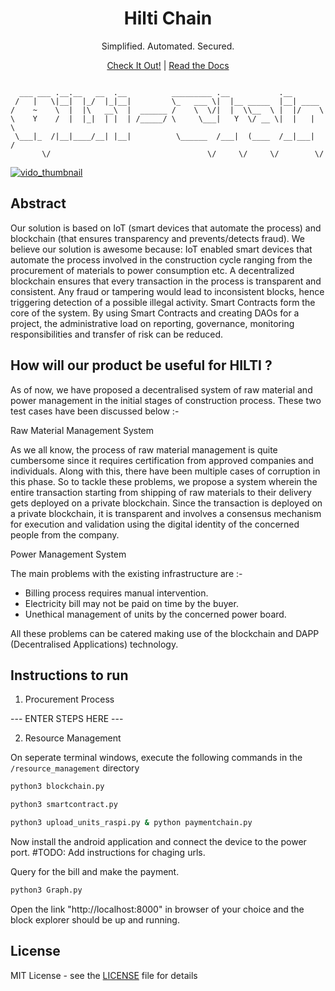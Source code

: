 <h1 align="center">Hilti Chain</h1>

<p align="center">Simplified. Automated. Secured.</p>

<p align="center"><a href="#site">Check It Out!</a> | <a href="#documentation">Read the Docs</a></p>

```

  ___ ___ .__.__   __  .__          _________ .__           .__        
 /   |   \|__|  |_/  |_|__|         \_   ___ \|  |__ _____  |__| ____  
/    ~    \  |  |\   __\  |  ______ /    \  \/|  |  \\__  \ |  |/    \ 
\    Y    /  |  |_|  | |  | /_____/ \     \___|   Y  \/ __ \|  |   |  \
 \___|_  /|__|____/__| |__|          \______  /___|  (____  /__|___|  /
       \/                                   \/     \/     \/        \/ 

```

[![vido_thumbnail](https://s19.postimg.org/hbw2js9f7/Screen_Shot_2018-02-24_at_7.45.03_PM.png)](https://www.youtube.com/watch?v=uv_Aiq2_I8I)

## Abstract

Our solution is based on IoT (smart devices that automate the process) and blockchain (that ensures transparency and prevents/detects fraud). We believe our solution is awesome because:
IoT enabled smart devices that automate the process involved in the construction cycle ranging from the procurement of materials to power consumption etc.
A decentralized blockchain ensures that every transaction in the process is transparent and consistent. Any fraud or tampering would lead to inconsistent blocks, hence triggering detection of a possible illegal activity.
Smart Contracts form the core of the system. By using Smart Contracts and creating DAOs for a project, the administrative load on reporting, governance, monitoring responsibilities and transfer of risk can be reduced.

## How will our product be useful for HILTI ?

As of now, we have proposed a decentralised system of raw material and power management in the initial stages of construction process. These two test cases have been discussed below :-


Raw Material Management System
    
As we all know, the process of raw material management is quite 
cumbersome since it requires certification from approved companies and 
individuals. Along with this, there    have been multiple cases of corruption in 
this phase. So to tackle these problems, we propose a system wherein the 
entire transaction starting from shipping of raw materials to their delivery gets 
deployed on a private blockchain. Since the transaction is deployed on a 
private blockchain, it is transparent and involves a consensus mechanism for 
execution and validation using the digital identity of the concerned people 
from the company.

Power Management System
    
The main problems with the existing infrastructure are :-

- Billing process requires manual intervention.
- Electricity bill may not be paid on time by the buyer.
- Unethical management of units by the concerned power board.

All these problems can be catered making use of the blockchain and DAPP 
(Decentralised Applications) technology.

## Instructions to run

1. Procurement Process

--- ENTER STEPS HERE ---

2. Resource Management

On seperate terminal windows, execute the following commands in the `/resource_management` directory

```sh
python3 blockchain.py
```

```sh
python3 smartcontract.py
```

```sh
python3 upload_units_raspi.py & python paymentchain.py
```

Now install the android application and connect the device to the power port.
#TODO: Add instructions for chaging urls.

Query for the bill and make the payment.

```sh
python3 Graph.py
```

Open the link "http://localhost:8000" in browser of your choice and the block explorer should be up and running.


## License

MIT License - see the [LICENSE](https://github.com/dushyantRathore/HILTI_project/blob/master/LICENSE) file for details

